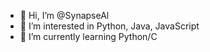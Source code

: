 - 👋 Hi, I’m @SynapseAl
- 👀 I’m interested in Python, Java, JavaScript
- 🌱 I’m currently learning Python/C
